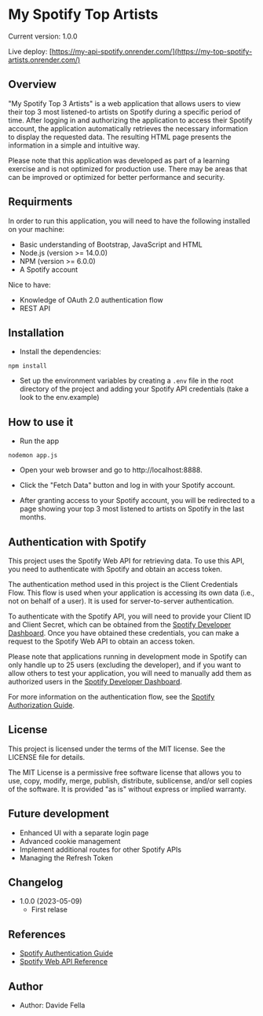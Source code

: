 # My Spotify Top Artists

Current version: 1.0.0

Live deploy: [https://my-api-spotify.onrender.com/](https://my-top-spotify-artists.onrender.com/)

## Overview

"My Spotify Top 3 Artists" is a web application that allows users to view their top 3 most listened-to artists on Spotify during a specific period of time. After logging in and authorizing the application to access their Spotify account, the application automatically retrieves the necessary information to display the requested data. The resulting HTML page presents the information in a simple and intuitive way. 

Please note that this application was developed as part of a learning exercise and is not optimized for production use. There may be areas that can be improved or optimized for better performance and security.

## Requirments

In order to run this application, you will need to have the following installed on your machine:

- Basic understanding of Bootstrap, JavaScript and HTML
- Node.js (version >= 14.0.0)
- NPM (version >= 6.0.0)
- A Spotify account

Nice to have: 

- Knowledge of OAuth 2.0 authentication flow
- REST API 

## Installation

- Install the dependencies: 

```
npm install
```

- Set up the environment variables by creating a `.env` file in the root directory of the project and adding your Spotify API credentials (take a look to the env.example)


## How to use it

- Run the app

```
nodemon app.js
```

- Open your web browser and go to http://localhost:8888.

- Click the "Fetch Data" button and log in with your Spotify account.

- After granting access to your Spotify account, you will be redirected to a page showing your top 3 most listened to artists on Spotify in the last months. 

## Authentication with Spotify

This project uses the Spotify Web API for retrieving data. To use this API, you need to authenticate with Spotify and obtain an access token.

The authentication method used in this project is the Client Credentials Flow. This flow is used when your application is accessing its own data (i.e., not on behalf of a user). It is used for server-to-server authentication.

To authenticate with the Spotify API, you will need to provide your Client ID and Client Secret, which can be obtained from the [Spotify Developer Dashboard](https://developer.spotify.com/dashboard/). Once you have obtained these credentials, you can make a request to the Spotify Web API to obtain an access token.

Please note that applications running in development mode in Spotify can only handle up to 25 users (excluding the developer), and if you want to allow others to test your application, you will need to manually add them as authorized users in the [Spotify Developer Dashboard](https://developer.spotify.com/dashboard/).

For more information on the authentication flow, see the [Spotify Authorization Guide](https://developer.spotify.com/documentation/general/guides/authorization-guide/).

## License

This project is licensed under the terms of the MIT license. See the LICENSE file for details.

The MIT License is a permissive free software license that allows you to use, copy, modify, merge, publish, distribute, sublicense, and/or sell copies of the software. It is provided "as is" without express or implied warranty.

## Future development

- Enhanced UI with a separate login page
- Advanced cookie management
- Implement additional routes for other Spotify APIs
- Managing the Refresh Token

## Changelog

- 1.0.0 (2023-05-09)
    - First relase

## References

- [Spotify Authentication Guide](https://developer.spotify.com/documentation/general/guides/authentication/)
- [Spotify Web API Reference](https://developer.spotify.com/documentation/web-api/reference/)

## Author

- Author: Davide Fella 
